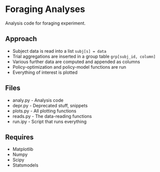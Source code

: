# Foraging Analyses
Analysis code for foraging experiment.

## Approach
- Subject data is read into a list ```subj[s] = data```
- Trial aggregations are inserted in a group table ```grp[subj_id, column]```
- Various further data are computed and appended as columns
- Policy-optimization and policy-model functions are run
- Everything of interest is plotted

## Files
- analy.py - Analysis code
- depr.py - Deprecated stuff, snippets
- plots.py - All plotting functions
- reads.py - The data-reading functions
- run.ipy - Script that runs everything

## Requires
- Matplotlib
- Numpy
- Scipy
- Statsmodels

